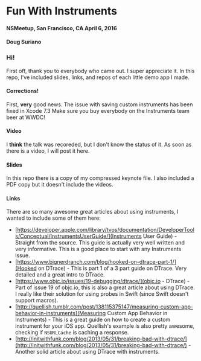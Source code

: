# Fun With Instruments
#### NSMeetup, San Francisco, CA April 6, 2016
#### Doug Suriano


### Hi!
First off, thank you to everybody who came out. I super appreciate it. In this repo, I've included slides, links, and repos of each little demo app I made.

#### Corrections!
First, **very** good news. The issue with saving custom instruments has been fixed in Xcode 7.3 Make sure you buy everybody on the Instruments team beer at WWDC!

#### Video
I **think** the talk was recoreded, but I don't know the status of it. As soon as there is a video, I will post it here.

#### Slides
In this repo there is a copy of my compressed keynote file. I also included a PDF copy but it doesn't include the videos.

#### Links
There are so many awesome great articles about using instruments, I wanted to include some of them here:

* [https://developer.apple.com/library/tvos/documentation/DeveloperTools/Conceptual/InstrumentsUserGuide/](Instruments User Guide) - Straight from the source. This guide is actually very well written and very informative. This is a good place to start with any Instruments issue.
* [https://www.bignerdranch.com/blog/hooked-on-dtrace-part-1/](Hooked on DTrace) - This is part 1 of a 3 part guide on DTrace. Very detailed and a great intro to DTrace.
* [https://www.objc.io/issues/19-debugging/dtrace/](objc.io - DTrace) - Part of issue 19 of objc.io, this is also a great article about using DTrace. I really like their solution for using probes in Swift (since Swift doesn't support macros).
* [http://quellish.tumblr.com/post/138115375147/measuring-custom-app-behavior-in-instruments](Measuring Custom App Behavior in Instruments) - This is a great guide on how to create a custom instrument for your iOS app. Quellish's example is also pretty awesome, checking if `NSURLCache` is caching a response.
* [http://initwithfunk.com/blog/2013/05/31/breaking-bad-with-dtrace/](http://initwithfunk.com/blog/2013/05/31/breaking-bad-with-dtrace/) - Another solid article about using DTrace with instruments.
